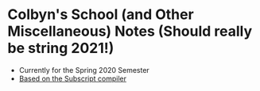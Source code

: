 # Colbyn's School (and Other Miscellaneous) Notes (Should really be string **2021**!)
* Currently for the Spring 2020 Semester
* [Based on the Subscript compiler](https://github.com/subscript-publishing/subscript)

